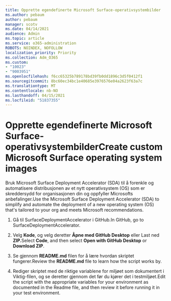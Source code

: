 ```yaml
---
title: Opprette egendefinerte Microsoft Surface-operativsystembilder
ms.author: pebaum
author: pebaum
manager: scotv
ms.date: 04/14/2021
audience: Admin
ms.topic: article
ms.service: o365-administration
ROBOTS: NOINDEX, NOFOLLOW
localization_priority: Priority
ms.collection: Adm_O365
ms.custom:
- "10023"
- "9003951"
ms.openlocfilehash: f6cc65325b789178bd39fb0dd1896c3d5f0412f1
ms.sourcegitcommit: 8bc60ec34bc1e40685e3976576e04a2623f63a7c
ms.translationtype: MT
ms.contentlocale: nb-NO
ms.lasthandoff: 04/15/2021
ms.locfileid: "51837355"
---
```

# <a name="create-custom-microsoft-surface-operating-system-images"></a><span data-ttu-id="acef7-102">Opprette egendefinerte Microsoft Surface-operativsystembilder</span><span class="sxs-lookup"><span data-stu-id="acef7-102">Create custom Microsoft Surface operating system images</span></span>

<span data-ttu-id="acef7-103">Bruk Microsoft Surface Deployment Accelerator (SDA) til å forenkle og automatisere distribusjonen av et nytt operativsystem (OS) som er skreddersydd for organisasjonen din og oppfyller Microsofts anbefalinger.</span><span class="sxs-lookup"><span data-stu-id="acef7-103">Use the Microsoft Surface Deployment Accelerator (SDA) to simplify and automate the deployment of a new operating system (OS) that's tailored to your org and meets Microsoft recommendations.</span></span>

1. <span data-ttu-id="acef7-104">Gå til SurfaceDeploymentAccelerator i GitHub.</span><span class="sxs-lookup"><span data-stu-id="acef7-104">In GitHub, go to SurfaceDeploymentAccelerator.</span></span>

1. <span data-ttu-id="acef7-105">Velg **Kode**, og velg deretter **Åpne med GitHub Desktop** eller Last ned **ZIP.**</span><span class="sxs-lookup"><span data-stu-id="acef7-105">Select **Code**, and then select **Open with GitHub Desktop** or **Download ZIP**.</span></span>

1. <span data-ttu-id="acef7-106">Se gjennom **README.md** filen for å lære hvordan skriptet fungerer.</span><span class="sxs-lookup"><span data-stu-id="acef7-106">Review the **README.md** file to learn how the script works by.</span></span>

1. <span data-ttu-id="acef7-107">Rediger skriptet med de riktige variablene for miljøet som dokumentert i Viktig-filen, og se deretter gjennom det før du kjører det i testmiljøet.</span><span class="sxs-lookup"><span data-stu-id="acef7-107">Edit the script with the appropriate variables for your environment as documented in the Readme file, and then review it before running it in your test environment.</span></span>
